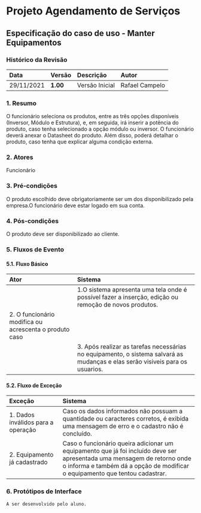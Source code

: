 # Projeto Agendamento de Serviços

## Especificação do caso de uso - Manter Equipamentos

### Histórico da Revisão 

|  Data  | Versão | Descrição | Autor |
|:-------|:-------|:----------|:------|
| 29/11/2021 | **1.00** | Versão Inicial  | Rafael Campelo |

### 1. Resumo 

O funcionário seleciona os produtos, entre as três opções disponíveis (Inversor, Módulo e Estrutura), e, em seguida, irá inserir a potência do produto, caso tenha selecionado a opção módulo ou inversor. O funcionário deverá anexar o Datasheet do produto. Além disso, poderá detalhar o produto, caso tenha que explicar alguma condição externa.

### 2. Atores 

Funcionário

### 3. Pré-condições

O produto escolhido deve obrigatoriamente ser um dos disponibilizado pela empresa.O funcionário deve estar logado em sua conta. 

### 4. Pós-condições

O produto deve ser disponibilizado ao cliente.

### 5. Fluxos de Evento

#### 5.1. Fluxo Básico

| Ator   | Sistema |
|:-------|:--------|
|| 1.O sistema apresenta uma tela onde é possível fazer a inserção, edição ou remoção de novos produtos. |
| 2. O funcionário modifica ou acrescenta o produto caso ||
|| 3. Após realizar as tarefas necessárias no equipamento, o sistema salvará as mudanças e elas serão visiveis para os usuarios. |

#### 5.2. Fluxo de Exceção

| Exceção | Sistema |
|:--------|:--------|
| 1. Dados inválidos para a operação | Caso os dados informados não possuam a quantidade ou caracteres corretos, é exibida uma mensagem de erro e o cadastro não é concluído. |
| 2. Equipamento já cadastrado| Caso o funcionário queira adicionar um equipamento que já foi incluído deve ser apresentada uma mensagem  de retorno onde o informa e também dá a opção de modificar o equipamento que tentou cadastrar. |


### 6. Protótipos de Interface
`A ser desenvolvido pelo aluno.`
